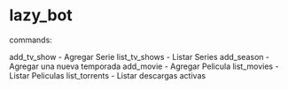 # lazy_bot

commands:

add_tv_show - Agregar Serie
list_tv_shows - Listar Series
add_season - Agregar una nueva temporada
add_movie - Agregar Pelicula
list_movies - Listar Peliculas
list_torrents - Listar descargas activas
